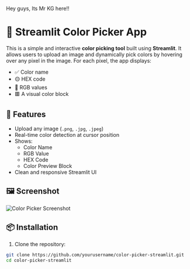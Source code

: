 Hey guys, Its Mr KG here!!
# 🎨 Streamlit Color Picker App

This is a simple and interactive **color picking tool** built using **Streamlit**. It allows users to upload an image and dynamically pick colors by hovering over any pixel in the image. For each pixel, the app displays:

- ✅ Color name
- 🟡 HEX code
- 🔵 RGB values
- 🟥 A visual color block

## 🚀 Features

- Upload any image (`.png`, `.jpg`, `.jpeg`)
- Real-time color detection at cursor position
- Shows:
  - Color Name
  - RGB Value
  - HEX Code
  - Color Preview Block
- Clean and responsive Streamlit UI

## 🖼️ Screenshot

![Color Picker Screenshot](screenshot.png) <!-- Add your screenshot or demo GIF here -->

## 📦 Installation

1. Clone the repository:

```bash
git clone https://github.com/yourusername/color-picker-streamlit.git
cd color-picker-streamlit
